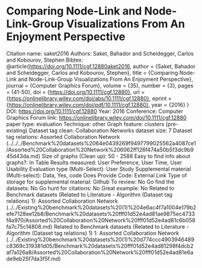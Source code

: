 # Comparing Node-Link and Node-Link-Group Visualizations From An Enjoyment Perspective

Citation name: saket2016
Authors: Saket, Bahador and Scheidegger, Carlos and Kobourov, Stephen
Bibtex: @article{https://doi.org/10.1111/cgf.12880aket2016,
author = {Saket, Bahador and Scheidegger, Carlos and Kobourov, Stephen},
title = {Comparing Node-Link and Node-Link-Group Visualizations From An Enjoyment Perspective},
journal = {Computer Graphics Forum},
volume = {35},
number = {3},
pages = {41-50},
doi = {https://doi.org/10.1111/cgf.12880},
url = {https://onlinelibrary.wiley.com/doi/abs/10.1111/cgf.12880},
eprint = {https://onlinelibrary.wiley.com/doi/pdf/10.1111/cgf.12880},
year = {2016}
}
DOI: https://doi.org/10.1111/cgf.12880
Year: 2016
Conference: Computer Graphics Forum
link: https://onlinelibrary.wiley.com/doi/10.1111/cgf.12880
paper type: evaluation
Technique: other
Graph feature: clusters (pre-existing)
Dataset tag clean: Collaboration Networks
dataset size: 7
Dataset tag relations: Assorted Collaboration Network (../../../Benchmark%20datasets%2064e0439269f9497799025562a4087ce1/Assorted%20Collaboration%20Network%206062ff126f474a50b5f3dc9b945d43da.md)
Size of graphs (Clean up): 50 - 2588
Easy to find info about graphs?: In Table
Results measured: User Preference, User Time, User Usability
Evaluation type (Multi-Select): User Study
Supplemental material (Multi-select): Data, Yes, code
Does Provide Code: External Link
Type of storage for supplemental material: Github
To review: No
Go find the datasets: No
Go hunt for citations: No
Great example: No
Related to Benchmark datasets (Related to Literature - Algorithm (Dataset tag relations) 1): Assorted Collaboration Network (../../Existing%20benchmark%20datasets%20(1)%204e6ac4f7a1004e179b2efe7128ee12b8/Benchmark%20datasets%20fff01d52e4ad81ae9875ec4733f4a970/Assorted%20Collaboration%20Network%20fff01d52e4ad81c6b058fa7c75c14808.md)
Related to Benchmark datasets (Related to Literature - Algorithm (Dataset tag relations) 1) 1: Assorted Collaboration Network (../../Existing%20benchmark%20datasets%20(1)%20d774ccc4903946489c8369c319381d05/Benchmark%20datasets%20fff01d52e4ad81298f4dcb2af7a126a8/Assorted%20Collaboration%20Network%20fff01d52e4ad81e6ade9eb25f7da3f5f.md)